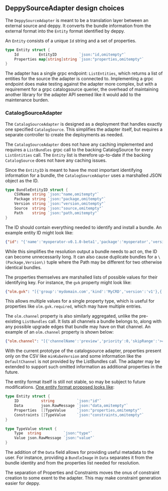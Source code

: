 ## DeppySourceAdapter design choices

The `DeppySourceAdapter` is meant to be a translation layer between an external source and deppy. It converts the bundle information from the external format into the `Entity` format identified by deppy.

An `Entity` consists of a unique `Id` string and a set of properties.

```go
type Entity struct {
	Id         EntityID          `json:"id,omitempty"`
	Properties map[string]string `json:"properties,omitempty"`
}
```

The adapter has a single grpc endpoint: `ListEntities`, which returns a list of entities for the source the adapter is connected to. Implementing a grpc endpoint does make testing against the adapter more complex, but with a requirement for a grpc catalogsource querier, the overhead of maintaining another library for the adapter API seemed like it would add to the maintenance burden.

### CatalogSourceAdapter

The `CatalogSourceAdapter` is designed as a deployment that handles exactly one specified `CatalogSource`. This simplifies the adapter itself, but requires a separate controller to create the deployments as needed.

The `CatalogSourceAdapter` does not have any caching implemented and requires a `ListBundles` grpc call to the backing CatalogSource for every `ListEntities` call. The `Entity` list is therefore up-to-date if the backing `CatalogSource` does not have any caching issues.

Since the `EntityID` is meant to have the most important identifying information for a bundle, the `CatalogSourceAdapter` uses a marshalled JSON object as the ID.

```go
type BundleEntityID struct {
	CSVName string `json:"name,omitempty"`
	Package string `json:"package,omitempty"`
	Version string `json:"version,omitempty"`
	Source  string `json:"source,omitempty"`
	Path    string `json:"path,omitempty"`
}
```

The ID should contain everything needed to identify and install a bundle. An example entity ID might look like:
```json
{"id": "{'name':'myoperator-v0.1.0-beta1','package':'myoperator','version':'0.1.0-beta1','source':'mycatalog','path':'path/to/myoperator@sha256:01eebf7561d709082074d6131cac018f49cacfea55ca78290ba83ec77d578442'}"}
```

While this simplifies the resolution output a bundle needs to act on, the ID can become unnecessarily long. It can also cause duplicate bundles for a `\(Package,Version\)` tuple where the Path may be different for two otherwise identical bundles.

The properties themselves are marshalled lists of possible values for their identifying key. For instance, the `gvk` property might look like:

```json
{"olm.gvk": "[{'group':'mydomain.com','kind':'MyCRD','version':'v1'},{'group':'mydomain.com/v1','kind':'MyCRD','version':'v1'}]"}
```

This allows multiple values for a single property type, which is useful for properties like `olm.gvk.required`, which may have multiple entries.

The `olm.channel` property is also similarly aggregated, unlike the pre-existing `ListBundles` call. It lists all channels a bundle belongs to, along with any possible upgrade edges that bundle may have on that channel. An example of an `olm.channel` property is shown below:
``` json
{"olm.channel": "[{'channelName':'preview','priority':0,'skipRange':'>=4.0.0 <5.0.0'},{'channelName':'stable','priority':0,'skipRange':'>=4.0.0 <5.0.0'}]"}
```


With the current prototype of the catalogsource adapter, properties present only on the CSV like `minKubeVersion` and some information like the `DefaultChannel` is not provided by the ListBundles call. The adapter may be extended to support such omitted information as additional properties in the future.

The entity format itself is still not stable, so may be subject to future modifications. [One entity format proposed looks like](https://github.com/joelanford/deppy-client-go/blob/main/api/entity.go):

```go
type Entity struct {
	ID          string          `json:"id"`
	Data        json.RawMessage `json:"data,omitempty"`
	Properties  []TypeValue     `json:"properties,omitempty"`
	Constraints []TypeValue     `json:"constraints,omitempty"`
}

type TypeValue struct {
	Type  string          `json:"type"`
	Value json.RawMessage `json:"value"`
}
```
The addition of the `Data` field allows for providing useful metadata to the user. For instance, providing a `BundleImage` in `Data` separates it from the bundle identity and from the properties list needed for resolution. 

The separation of Properties and Constraints moves the onus of constraint creation to some exent to the adapter. This may make constraint generation easier for deppy.
